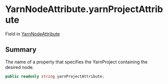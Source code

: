 # YarnNodeAttribute.yarnProjectAttribute

Field in [YarnNodeAttribute](/docs/api/csharp/yarn.unity.yarnnodeattribute.md)

## Summary


The name of a property that specifies the YarnProject containing the desired node.


```csharp
public readonly string yarnProjectAttribute;
```

